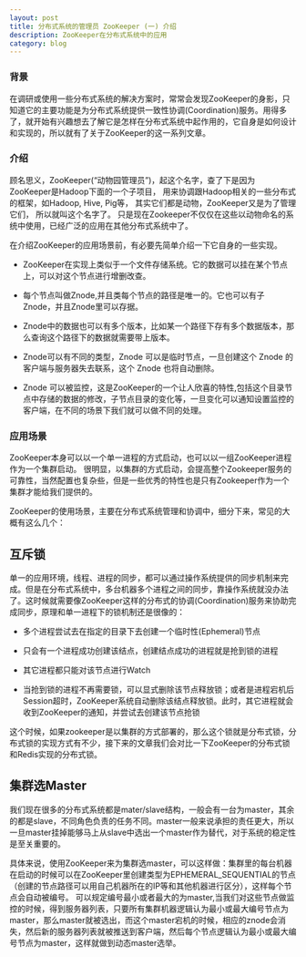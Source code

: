 ```yaml
---
layout: post
title: 分布式系统的管理员 ZooKeeper (一) 介绍
description: ZooKeeper在分布式系统中的应用
category: blog
---
```



### 背景

在调研或使用一些分布式系统的解决方案时，常常会发现ZooKeeper的身影，只知道它的主要功能是为分布式系统提供一致性协调(Coordination)服务。用得多了，就开始有兴趣想去了解它是怎样在分布式系统中起作用的，它自身是如何设计和实现的，所以就有了关于ZooKeeper的这一系列文章。

### 介绍

顾名思义，ZooKeeper(“动物园管理员”)，起这个名字，查了下是因为ZooKeeper是Hadoop下面的一个子项目， 用来协调跟Hadoop相关的一些分布式的框架，如Hadoop, Hive, Pig等， 其实它们都是动物，ZooKeeper又是为了管理它们， 所以就叫这个名字了。
只是现在Zookeeper不仅仅在这些以动物命名的系统中使用，已经广泛的应用在其他分布式系统中了。

在介绍ZooKeeper的应用场景前，有必要先简单介绍一下它自身的一些实现。

 - ZooKeeper在实现上类似于一个文件存储系统。它的数据可以挂在某个节点上，可以对这个节点进行增删改查。
 - 每个节点叫做Znode,并且类每个节点的路径是唯一的。它也可以有子Znode，并且Znode里可以存据。
 - Znode中的数据也可以有多个版本，比如某一个路径下存有多个数据版本，那么查询这个路径下的数据就需要带上版本。

 - Znode可以有不同的类型，Znode 可以是临时节点，一旦创建这个 Znode 的客户端与服务器失去联系，这个 Znode 也将自动删除。

 - Znode 可以被监控，这是ZooKeeper的一个让人欣喜的特性,包括这个目录节点中存储的数据的修改，子节点目录的变化等，一旦变化可以通知设置监控的客户端，在不同的场景下我们就可以做不同的处理。


### 应用场景

ZooKeeper本身可以以一个单一进程的方式启动，也可以以一组ZooKeeper进程作为一个集群启动。
很明显，以集群的方式启动，会提高整个Zookeeper服务的可靠性，当然配置也复杂些，但是一些优秀的特性也是只有Zookeeper作为一个集群才能给我们提供的。

ZooKeeper的使用场景，主要在分布式系统管理和协调中，细分下来，常见的大概有这么几个：

## 互斥锁

单一的应用环境，线程、进程的同步，都可以通过操作系统提供的同步机制来完成。但是在分布式系统中，多台机器多个进程之间的同步，靠操作系统就没办法了。这时候就需要像ZooKeeper这样的分布式的协调(Coordination)服务来协助完成同步，原理和单一进程下的锁机制还是很像的：

- 多个进程尝试去在指定的目录下去创建一个临时性(Ephemeral)节点

- 只会有一个进程成功创建该结点，创建结点成功的进程就是抢到锁的进程

- 其它进程都只能对该节点进行Watch

- 当抢到锁的进程不再需要锁，可以显式删除该节点释放锁；或者是进程宕机后Session超时，ZooKeeper系统自动删除该结点释放锁。此时，其它进程就会收到ZooKeeper的通知，并尝试去创建该节点抢锁

这个时候，如果zookeeper是以集群的方式部署的，那么这个锁就是分布式锁，分布式锁的实现方式有不少，接下来的文章我们会对比一下ZooKeeper的分布式锁和Redis实现的分布式锁。

## 集群选Master

我们现在很多的分布式系统都是mater/slave结构，一般会有一台为master，其余的都是slave，不同角色负责的任务不同。master一般来说承担的责任更大，所以一旦master挂掉能够马上从slave中选出一个master作为替代，对于系统的稳定性是至关重要的。

具体来说，使用ZooKeeper来为集群选master，可以这样做：集群里的每台机器在启动的时候可以在ZooKeeper里创建类型为EPHEMERAL_SEQUENTIAL的节点（创建的节点路径可以用自己机器所在的IP等和其他机器进行区分），这样每个节点会自动被编号。 
可以规定编号最小或者最大的为master,当我们对这些节点做监控的时候，得到服务器列表，只要所有集群机器逻辑认为最小或最大编号节点为master，那么master就被选出，而这个master宕机的时候，相应的znode会消失，然后新的服务器列表就被推送到客户端，然后每个节点逻辑认为最小或最大编号节点为master，这样就做到动态master选举。
